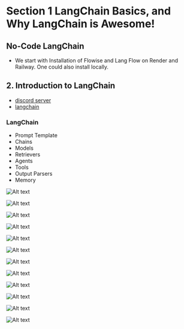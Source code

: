# Section 1 LangChain Basics, and Why LangChain is Awesome!

## No-Code LangChain

- We start with Installation of Flowise and Lang Flow on Render and Railway. One could also install locally.

## 2. Introduction to LangChain

- [discord server](https://discord.com/invite/yGZBqwXEn7)
- [langchain](https://www.langchain.com/)

### LangChain

- Prompt Template
- Chains
- Models
- Retrievers
- Agents
- Tools
- Output Parsers
- Memory

![Alt text](assets/image.png)

![Alt text](assets/image-1.png)

![Alt text](assets/image-2.png)

![Alt text](assets/image-3.png)

![Alt text](assets/image-4.png)

![Alt text](assets/image-5.png)

![Alt text](assets/image-6.png)

![Alt text](assets/image-7.png)

![Alt text](assets/image-8.png)

![Alt text](assets/image-9.png)

![Alt text](assets/image-10.png)

![Alt text](assets/image-11.png)
